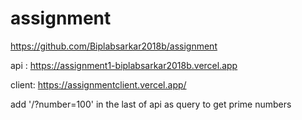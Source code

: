 ﻿# assignment
https://github.com/Biplabsarkar2018b/assignment

api : https://assignment1-biplabsarkar2018b.vercel.app

client: https://assignmentclient.vercel.app/

add    '/?number=100' in the last of api as query to get prime numbers
